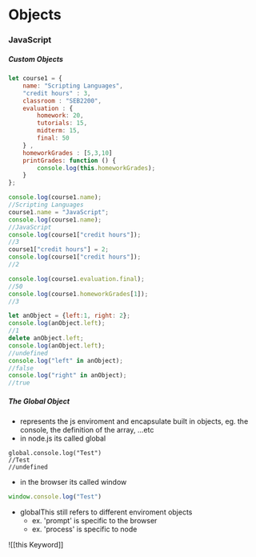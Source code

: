 # Objects
### JavaScript
##### Custom Objects
```js
let course1 = {
	name: "Scripting Languages", 
	"credit hours" : 3, 
	classroom : "SEB2200",
	evaluation : {
		homework: 20,
		tutorials: 15,
		midterm: 15,
		final: 50
	} ,
	homeworkGrades : [5,3,10]
	printGrades: function () {
		console.log(this.homeworkGrades);
	}
};

console.log(course1.name);
//Scripting Languages
course1.name = "JavaScript";
console.log(course1.name);
//JavaScript
console.log(course1["credit hours"]);
//3
course1["credit hours"] = 2;
console.log(course1["credit hours"]);
//2

console.log(course1.evaluation.final);
//50
console.log(course1.homeworkGrades[1]);
//3
```

```js
let anObject = {left:1, right: 2};
console.log(anObject.left);
//1
delete anObject.left;
console.log(anObject.left);
//undefined
console.log("left" in anObject);
//false
console.log("right" in anObject);
//true
```

##### The Global Object
- represents the js enviroment and encapsulate built in objects, eg. the console, the definition of the array, ...etc
- in node.js its called global
```node
global.console.log("Test")
//Test
//undefined
```

- in the browser its called window
```js
window.console.log("Test")
```

- globalThis still refers to different enviroment objects
	- ex. 'prompt' is specific to the browser
	- ex. 'process' is specific to node

![[this Keyword]]
